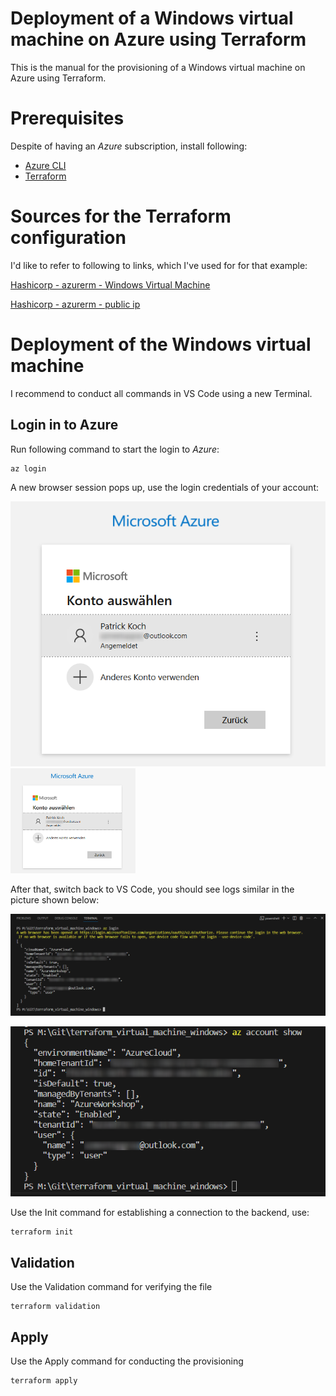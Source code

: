 # Deployment of a Windows virtual machine on Azure using Terraform

This is the manual for the provisioning of a Windows virtual machine on Azure using Terraform.

# Prerequisites

Despite of having an *Azure* subscription, install following:

 - [Azure CLI](https://learn.microsoft.com/en-us/cli/azure/install-azure-cli)
 - [Terraform](https://developer.hashicorp.com/terraform/downloads)

# Sources for the Terraform configuration

I'd like to refer to following to links, which I've used for for that example:

[Hashicorp - azurerm - Windows Virtual Machine](https://registry.terraform.io/providers/hashicorp/azurerm/latest/docs/resources/windows_virtual_machine)

[Hashicorp - azurerm - public ip](https://registry.terraform.io/providers/hashicorp/azurerm/2.55.0/docs/resources/public_ip)

# Deployment of the Windows virtual machine

I recommend to conduct all commands in VS Code using a new Terminal.

## Login in to Azure

Run following command to start the login to *Azure*:

```
az login
```

A new browser session pops up, use the login credentials of your account:

![alt text](pictures/01_browser_login.png)
<img src="pictures/01_browser_login.png" width="200">

After that, switch back to VS Code, you should see logs similar in the picture shown below:

![alt text](pictures/00_vs_code_az_login.png)

![alt text](pictures/02_vs_code_az_account_show.png)


Use the Init command for establishing a connection to the backend, use:

```
terraform init
```

## Validation

Use the Validation command for verifying the file

```
terraform validation
```

## Apply

Use the Apply command for conducting the provisioning

```
terraform apply
```
